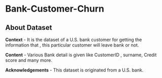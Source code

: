 # Bank-Customer-Churn
## About Dataset
**Context** - It is the dataset of a U.S. bank customer for getting the information that , this particular customer will leave bank or not.

**Content** - Various Bank detail is given like CustomerID , surname, Credit score and many more.

**Acknowledgements** - This dataset is originated from a U.S. bank.
